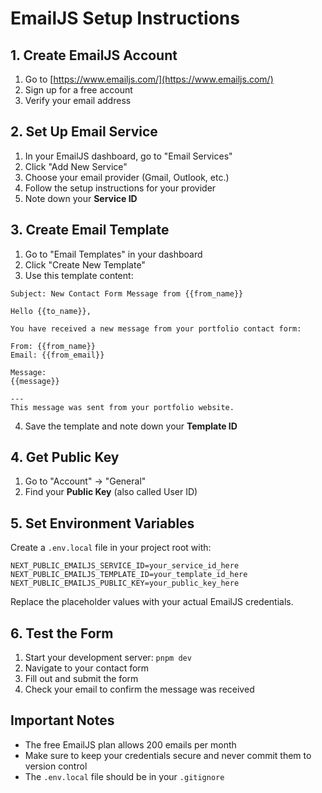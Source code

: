 # EmailJS Setup Instructions

## 1. Create EmailJS Account
1. Go to [https://www.emailjs.com/](https://www.emailjs.com/)
2. Sign up for a free account
3. Verify your email address

## 2. Set Up Email Service
1. In your EmailJS dashboard, go to "Email Services"
2. Click "Add New Service"
3. Choose your email provider (Gmail, Outlook, etc.)
4. Follow the setup instructions for your provider
5. Note down your **Service ID**

## 3. Create Email Template
1. Go to "Email Templates" in your dashboard
2. Click "Create New Template"
3. Use this template content:

```
Subject: New Contact Form Message from {{from_name}}

Hello {{to_name}},

You have received a new message from your portfolio contact form:

From: {{from_name}}
Email: {{from_email}}

Message:
{{message}}

---
This message was sent from your portfolio website.
```

4. Save the template and note down your **Template ID**

## 4. Get Public Key
1. Go to "Account" → "General"
2. Find your **Public Key** (also called User ID)

## 5. Set Environment Variables
Create a `.env.local` file in your project root with:

```env
NEXT_PUBLIC_EMAILJS_SERVICE_ID=your_service_id_here
NEXT_PUBLIC_EMAILJS_TEMPLATE_ID=your_template_id_here
NEXT_PUBLIC_EMAILJS_PUBLIC_KEY=your_public_key_here
```

Replace the placeholder values with your actual EmailJS credentials.

## 6. Test the Form
1. Start your development server: `pnpm dev`
2. Navigate to your contact form
3. Fill out and submit the form
4. Check your email to confirm the message was received

## Important Notes
- The free EmailJS plan allows 200 emails per month
- Make sure to keep your credentials secure and never commit them to version control
- The `.env.local` file should be in your `.gitignore`
